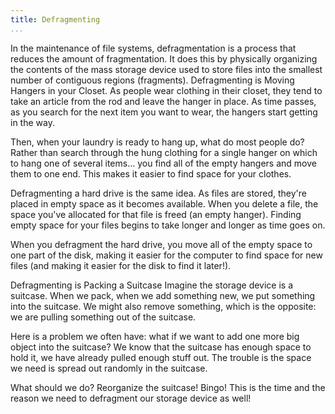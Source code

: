 ```yaml
---
title: Defragmenting
...
```


<M4Definition source="Wikipedia">
In the maintenance of file systems, defragmentation is a process that reduces
the amount of fragmentation. It does this by physically organizing the
contents of the mass storage device used to store files into the smallest
number of contiguous regions (fragments).
</M4Definition>

<Metaphor id="hangers" image="hangers">
<M4Title>Defragmenting is Moving Hangers in your Closet.</M4Title>
As people wear clothing in their closet, they tend to take an article from the
rod and leave the hanger in place.  As time passes, as you search for the next
item you want to wear, the hangers start getting in the way.

Then, when your laundry is ready to hang up, what do most people do?  Rather
than search through the hung clothing for a single hanger on which to hang one
of several items... you find all of the empty hangers and move them to one end.
This makes it easier to find space for your clothes.

Defragmenting a hard drive is the same idea.  As files are stored, they're
placed in empty space as it becomes available.  When you delete a file, the
space you've allocated for that file is freed (an empty hanger).  Finding empty
space for your files begins to take longer and longer as time goes on.

When you defragment the hard drive, you move all of the empty space to one part
of the disk, making it easier for the computer to find space for new files
(and making it easier for the disk to find it later!).
<M4Author handle="livlihood" href="#" />
</Metaphor>

<Metaphor id="suitcase">
<M4Title>Defragmenting is Packing a Suitcase</M4Title>
Imagine the storage device is a suitcase. When we pack, when we add something new, we put something into the suitcase. We might also remove something, which is the opposite: we are pulling something out of the suitcase.

Here is a problem we often have: what if we want to add one more big object into the suitcase? We know that the suitcase has enough space to hold it, we have already pulled enough stuff out. The trouble is the space we need is spread out randomly in the suitcase.

What should we do? Reorganize the suitcase! Bingo! This is the time and the reason we need to defragment our storage device as well!
<M4Author handle="watermelonlh" href="http://www.github.com/watermelonlh" />
</Metaphor>
